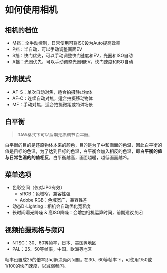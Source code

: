 # 如何使用相机

## 相机的档位

- M挡：全手动控制，日常使用可将ISO设为Auto提高效率
- P挡：半自动，可以手动调整画面EV
- S挡：快门优先，可以手动调整快门速度和EV，光圈和ISO自动
- A挡：光圈优先，可以手动调整光圈和EV，快门速度和ISO自动

## 对焦模式

- AF-S：单次自动对焦，适合拍摄静止物体
- AF-C：连续自动对焦，适合拍摄移动物体
- MF：手动对焦，适合拍摄微距或特殊场景

## 白平衡

> RAW格式下可以后期无损调节白平衡。

白平衡的目的是还原物体本来的颜色，目的是为了中和画面的色温，因此白平衡的值是目标的色温，为了达到目标的色温，白平衡会加入相反的色温，即**白平衡的值与日常色温的的值相反**，白平衡越高，画面越暖，越低画面越冷。

## 菜单选项

- 色彩空间（仅对JPG有效）
  - sRGB：色域窄，兼容性强
  - Adobe RGB：色域宽广，兼容性差
- 动态D-Lighting：相机会自动优化宽容度
- 长时间曝光降噪 & 高ISO降噪：会增加相机运算时间，前期建议关闭

## 视频拍摄规格与频闪

- NTSC：30、60等帧率，日本、美国等地区
- PAL：25、50等帧率，中国、欧洲等地区

帧率设置成25的倍率即可解决频闪问题。在30、60等帧率下，可使用1/50或1/100的快门速度，以减弱频闪。
